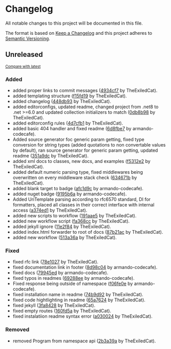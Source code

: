 # Changelog

All notable changes to this project will be documented in this file.

The format is based on [Keep a Changelog](http://keepachangelog.com/en/1.0.0/)
and this project adheres to [Semantic Versioning](http://semver.org/spec/v2.0.0.html).

<!-- insertion marker -->
## Unreleased

<small>[Compare with latest](https://github.com/TheExiledCat/SimpleRest.NET/compare/640ec0b3c63533222037f0fe5aa386f2ff0a0278...HEAD)</small>

### Added

- added proper links to commit messages ([4934cf7](https://github.com/TheExiledCat/SimpleRest.NET/commit/4934cf79f51fceee964824f1c298dc9b3766b227) by TheExiledCat).
- added templating structure ([f15fd19](https://github.com/TheExiledCat/SimpleRest.NET/commit/f15fd19cdf0c9e1f1d9eb59667672964a7c6a7d7) by TheExiledCat).
- added changelog ([448db93](https://github.com/TheExiledCat/SimpleRest.NET/commit/448db93709c1cc6dd371103d73358e0a50d9fca0) by TheExiledCat).
- added editorconfigs, updated readme, changed project from .net8 to .net >=6.0 and updated collection initializers to match ([0db8b98](https://github.com/TheExiledCat/SimpleRest.NET/commit/0db8b98c6e35b63d5eea7ab36056338e3ae43a8c) by TheExiledCat).
- added editorconfig rules ([4d7cfb1](https://github.com/TheExiledCat/SimpleRest.NET/commit/4d7cfb1c99dddb87cd9d38188401e28f4c2f28eb) by TheExiledCat).
- added basic 404 handler and fixed readme ([6d8fbe7](https://github.com/TheExiledCat/SimpleRest.NET/commit/6d8fbe7c983df085a989f09d3c1a8c39b087cb18) by armando-codecafe).
- Added source generator foc generic param getting, fixed type conversion for string types (added quotations to non convertable values by default), ran source generator for generic param getting, updated readme ([351a9dc](https://github.com/TheExiledCat/SimpleRest.NET/commit/351a9dca71b6e4f55c0ccc8e116528246e8b0749) by TheExiledCat).
- added xml docs to classes, new docs, and examples ([f5312e2](https://github.com/TheExiledCat/SimpleRest.NET/commit/f5312e2ff8e41ed18bec577d517a8ed9dcc91b23) by TheExiledCat).
- added default numeric parsing type, fixed middlewares being overwritten on every middleware stack check ([634671b](https://github.com/TheExiledCat/SimpleRest.NET/commit/634671bd260cc6a52b96a8b8371b5e758f69cfe6) by TheExiledCat).
- added blank target to badge ([afc1d9c](https://github.com/TheExiledCat/SimpleRest.NET/commit/afc1d9cb224541853ca5571f1825d6979cb9c05c) by armando-codecafe).
- added nuget badge ([9195b6a](https://github.com/TheExiledCat/SimpleRest.NET/commit/9195b6a16232315cae8bca8c4531112af79dd786) by armando-codecafe).
- Added UriTemplate parsing according to rfc6570 standard, DI for formatters, placed all classes in their correct interface with internal access ([a374ed1](https://github.com/TheExiledCat/SimpleRest.NET/commit/a374ed1fd758464c0d453bc2b2ea6b404df20939) by TheExiledCat).
- added new scripts to workflow ([191aae5](https://github.com/TheExiledCat/SimpleRest.NET/commit/191aae51f3d0497d5fdd1cf1f9e938fff6456946) by TheExiledCat).
- added new workflow script ([fa368cc](https://github.com/TheExiledCat/SimpleRest.NET/commit/fa368ccd80566c36b92a1a1ff56442c43c23a22b) by TheExiledCat).
- added jekyll ignore ([11e2f84](https://github.com/TheExiledCat/SimpleRest.NET/commit/11e2f845bbe8d9d825ab7cbd61d1a5c6768f924f) by TheExiledCat).
- added index.html forwarder to root of docs ([87b21ac](https://github.com/TheExiledCat/SimpleRest.NET/commit/87b21acb5a6cfe133d9cf2d842f93c7a9a4d8e80) by TheExiledCat).
- added new workflow ([513a36a](https://github.com/TheExiledCat/SimpleRest.NET/commit/513a36a9eedea26a6113d7035563dca5c6b31a34) by TheExiledCat).

### Fixed

- fixed rfc link ([78e1027](https://github.com/TheExiledCat/SimpleRest.NET/commit/78e10278df8ac334fe7afcbf55f63c3784212e1e) by TheExiledCat).
- fixed documentation link in footer ([8d98c04](https://github.com/TheExiledCat/SimpleRest.NET/commit/8d98c04ebb675d2f5ef8763575c6c73d8242c352) by armando-codecafe).
- fixed docs ([79945ed](https://github.com/TheExiledCat/SimpleRest.NET/commit/79945ed41bef7126b453e67dac3be93c0268c108) by armando-codecafe).
- fixed typos in readmes ([69288ee](https://github.com/TheExiledCat/SimpleRest.NET/commit/69288ee09518d07f05bd056fd179026b29302f99) by armando-codecafe).
- Fixed response being outside of namespace ([f06fe0e](https://github.com/TheExiledCat/SimpleRest.NET/commit/f06fe0e49aa90f5825abc7940783399bd5633f7f) by armando-codecafe).
- fixed installation name in readme ([74b9d92](https://github.com/TheExiledCat/SimpleRest.NET/commit/74b9d927fa21a0801d716bac9ba09d395d8fbfc5) by TheExiledCat).
- fixed code hightlighting in readme ([65a7624](https://github.com/TheExiledCat/SimpleRest.NET/commit/65a76249bd8efc3c20561ab97c06af7795cbfc7e) by TheExiledCat).
- fixed jekyll ([3fa8428](https://github.com/TheExiledCat/SimpleRest.NET/commit/3fa842857b400149cd49eb6990ee87a3386ee78a) by TheExiledCat).
- fixed empty routes ([160fd5a](https://github.com/TheExiledCat/SimpleRest.NET/commit/160fd5aea266f7838f31a2e200f6716522bac86a) by TheExiledCat).
- fixed instalatiion readme syntax error ([a030024](https://github.com/TheExiledCat/SimpleRest.NET/commit/a030024b9cd252435eca4712508d198f29023073) by TheExiledCat).

### Removed

- removed Program from namespace api ([2b3a39a](https://github.com/TheExiledCat/SimpleRest.NET/commit/2b3a39ad0e6215a1b957cb4e53fdc8539ee645d1) by TheExiledCat).

<!-- insertion marker -->
